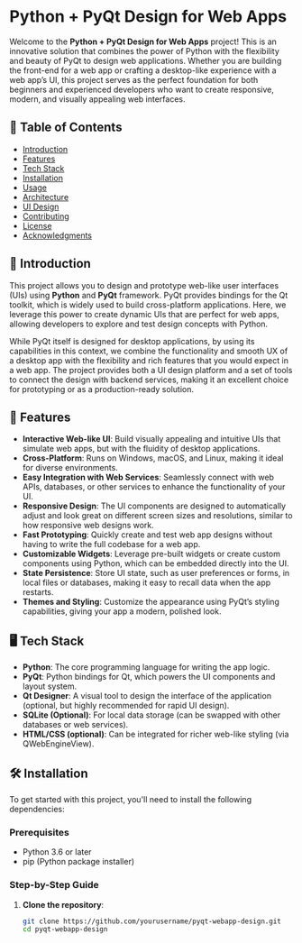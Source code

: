 # Python + PyQt Design for Web Apps

Welcome to the **Python + PyQt Design for Web Apps** project! This is an innovative solution that combines the power of Python with the flexibility and beauty of PyQt to design web applications. Whether you are building the front-end for a web app or crafting a desktop-like experience with a web app’s UI, this project serves as the perfect foundation for both beginners and experienced developers who want to create responsive, modern, and visually appealing web interfaces.

## 📜 Table of Contents

- [Introduction](#introduction)
- [Features](#features)
- [Tech Stack](#tech-stack)
- [Installation](#installation)
- [Usage](#usage)
- [Architecture](#architecture)
- [UI Design](#ui-design)
- [Contributing](#contributing)
- [License](#license)
- [Acknowledgments](#acknowledgments)

## 📝 Introduction

This project allows you to design and prototype web-like user interfaces (UIs) using **Python** and **PyQt** framework. PyQt provides bindings for the Qt toolkit, which is widely used to build cross-platform applications. Here, we leverage this power to create dynamic UIs that are perfect for web apps, allowing developers to explore and test design concepts with Python.

While PyQt itself is designed for desktop applications, by using its capabilities in this context, we combine the functionality and smooth UX of a desktop app with the flexibility and rich features that you would expect in a web app. The project provides both a UI design platform and a set of tools to connect the design with backend services, making it an excellent choice for prototyping or as a production-ready solution.

## 🚀 Features

- **Interactive Web-like UI**: Build visually appealing and intuitive UIs that simulate web apps, but with the fluidity of desktop applications.
- **Cross-Platform**: Runs on Windows, macOS, and Linux, making it ideal for diverse environments.
- **Easy Integration with Web Services**: Seamlessly connect with web APIs, databases, or other services to enhance the functionality of your UI.
- **Responsive Design**: The UI components are designed to automatically adjust and look great on different screen sizes and resolutions, similar to how responsive web designs work.
- **Fast Prototyping**: Quickly create and test web app designs without having to write the full codebase for a web app.
- **Customizable Widgets**: Leverage pre-built widgets or create custom components using Python, which can be embedded directly into the UI.
- **State Persistence**: Store UI state, such as user preferences or forms, in local files or databases, making it easy to recall data when the app restarts.
- **Themes and Styling**: Customize the appearance using PyQt’s styling capabilities, giving your app a modern, polished look.
  
## 🖥️ Tech Stack

- **Python**: The core programming language for writing the app logic.
- **PyQt**: Python bindings for Qt, which powers the UI components and layout system.
- **Qt Designer**: A visual tool to design the interface of the application (optional, but highly recommended for rapid UI design).
- **SQLite (Optional)**: For local data storage (can be swapped with other databases or web services).
- **HTML/CSS (optional)**: Can be integrated for richer web-like styling (via QWebEngineView).
  
## 🛠️ Installation

To get started with this project, you'll need to install the following dependencies:

### Prerequisites

- Python 3.6 or later
- pip (Python package installer)

### Step-by-Step Guide

1. **Clone the repository**:
   ```bash
   git clone https://github.com/yourusername/pyqt-webapp-design.git
   cd pyqt-webapp-design
